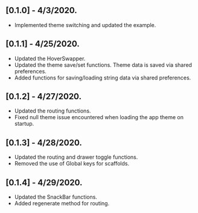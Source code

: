 ## [0.1.0] - 4/3/2020.
* Implemented theme switching and updated the example.

## [0.1.1] - 4/25/2020.
* Updated the HoverSwapper.
* Updated the theme save/set functions. Theme data is saved via shared preferences.
* Added functions for saving/loading string data via shared preferences.

## [0.1.2] - 4/27/2020.
* Updated the routing functions.
* Fixed null theme issue encountered when loading the app theme on startup.

## [0.1.3] - 4/28/2020.
* Updated the routing and drawer toggle functions.
* Removed the use of Global keys for scaffolds.

## [0.1.4] - 4/29/2020.
* Updated the SnackBar functions.
* Added regenerate method for routing.